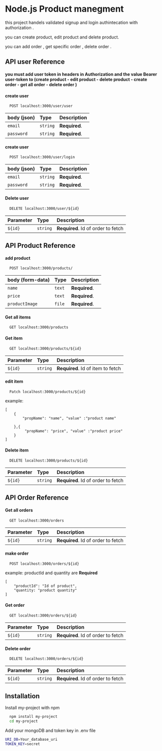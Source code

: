 
# Node.js Product manegment

this project handels  validated signup and login authintecation with authorization .

you can create product, edit product and delete product.   

you can add order , get specific order , delete order .


## API user Reference
#### you must add user token in headers  in Authorization and the value Bearer user-token to (create product - edit product - delete product - create order - get all order - delete order )
#### create user

```http
  POST localhost:3000/user/user
```
| body (json)  | Type     | Description                       |
| :--------  | :------- | :-------------------------------- |
| `email`    | `string` | **Required**. |
| `password` | `string` | **Required**. |



#### create user

```http
  POST localhost:3000/user/login
```
| body (json)  | Type     | Description                       |
| :--------  | :------- | :-------------------------------- |
| `email`    | `string` | **Required**. |
| `password` | `string` | **Required**. |

#### Delete user

```http
  DELETE localhost:3000/user/${id}
```

| Parameter  | Type     | Description                       |
| :--------  | :------- | :-------------------------------- |
| `${id}`    | `string` | **Required**. Id of order to fetch |





## API Product Reference


#### add product

```http
  POST localhost:3000/products/
```

| body (form-data)  | Type     | Description                       |
| :--------         | :------- | :-------------------------------- |
| `name`            | `text`   | **Required**.                     |
| `price`           | `text`   | **Required**.                     |
| `productImage`    | `file`   | **Required**.                     |



#### Get all items

```http
  GET localhost:3000/products
```


#### Get item

```http
  GET localhost:3000/products/${id}
```

| Parameter  | Type     | Description                       |
| :--------  | :------- | :-------------------------------- |
| `${id}`    | `string` | **Required**. Id of item to fetch |




#### edit item

```http
  Patch localhost:3000/products/${id}
```

example:
```
[
    {
        "propName": "name", "value" :"product name" 
        
    },{
         "propName": "price", "value" :"product price"
    }  
]

```
#### Delete item

```http
  DELETE localhost:3000/products/${id}
```
| Parameter  | Type     | Description                       |
| :--------  | :------- | :-------------------------------- |
| `${id}`    | `string` | **Required**. Id of order to fetch |


## API Order Reference





#### Get all orders

```http
  GET localhost:3000/orders
```

| Parameter  | Type     | Description                       |
| :--------  | :------- | :-------------------------------- |
| `${id}`    | `string` | **Required**. Id of order to fetch |





#### make order

```http
  POST localhost:3000/orders/${id}
```

example: productId and quantity are  **Required**
```
[
    "productId": "Id of product",
    "quantity: "product quantity"
]

```


#### Get order

```http
  GET localhost:3000/orders/${id}
```

| Parameter  | Type     | Description                       |
| :--------  | :------- | :-------------------------------- |
| `${id}`    | `string` | **Required**. Id of order to fetch |




#### Delete order

```http
  DELETE localhost:3000/orders/${id}
```
| Parameter  | Type     | Description                       |
| :--------  | :------- | :-------------------------------- |
| `${id}`    | `string` | **Required**. Id of order to fetch |



## Installation

Install my-project with npm

```bash
  npm install my-project
  cd my-project
```

Add your mongoDB  and token key  in .env file
    
```bash
URI_DB=Your_database_uri 
TOKEN_KEY=secret
```
